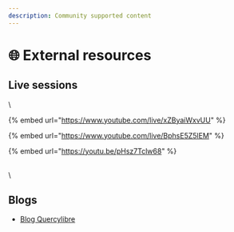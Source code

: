 ```yaml
---
description: Community supported content
---
```


# 🌐 External resources

## Live sessions

\


{% embed url="https://www.youtube.com/live/xZByaiWxvUU" %}

{% embed url="https://www.youtube.com/live/BphsE5Z5lEM" %}

{% embed url="https://youtu.be/pHsz7Tclw68" %}

\
\

## Blogs

- [Blog Quercylibre](https://doc.quercylibre.fr/Securité/CISO%20Assistant/01-ciso-assistant/)
